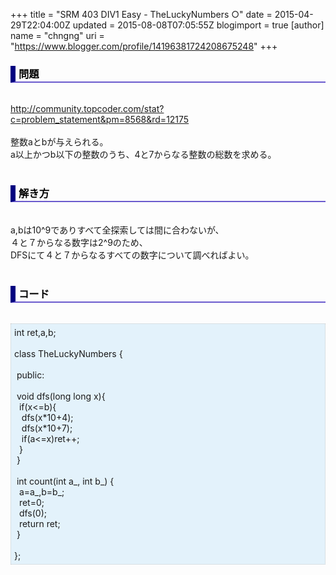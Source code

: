 +++
title = "SRM 403 DIV1 Easy - TheLuckyNumbers ○"
date = 2015-04-29T22:04:00Z
updated = 2015-08-08T07:05:55Z
blogimport = true 
[author]
	name = "chngng"
	uri = "https://www.blogger.com/profile/14196381724208675248"
+++

<div dir="ltr" style="text-align: left;" trbidi="on"><h3 style="border-bottom: 2px solid slateblue; border-left: 8px solid navy; color: black; padding: 0px 0px 1px 5px;">問題 </h3><br /><a href="http://community.topcoder.com/stat?c=problem_statement&amp;pm=8568&amp;rd=12175" target="_blank">http://community.topcoder.com/stat?c=problem_statement&amp;pm=8568&amp;rd=12175</a><br /><br />整数aとbが与えられる。<br />a以上かつb以下の整数のうち、4と7からなる整数の総数を求める。<br /><br /><h3 style="border-bottom: 2px solid slateblue; border-left: 8px solid navy; color: black; padding: 0px 0px 1px 5px;">解き方 </h3><br />a,bは10^9でありすべて全探索しては間に合わないが、<br />４と７からなる数字は2^9のため、<br />DFSにて４と７からなるすべての数字について調べればよい。<br /><br /><h3 style="border-bottom: 2px solid slateblue; border-left: 8px solid navy; color: black; padding: 0px 0px 1px 5px;">コード </h3><br /><div style="background-color: #e3f2fb; border: 1px dotted #CCCCCC; padding: 5px;">int ret,a,b;<br /><br />class TheLuckyNumbers {<br /><br /><span class="Apple-tab-span" style="white-space: pre;"> </span>public:<br /><br /><span class="Apple-tab-span" style="white-space: pre;"> </span>void dfs(long long x){<br /><span class="Apple-tab-span" style="white-space: pre;">  </span>if(x&lt;=b){<br /><span class="Apple-tab-span" style="white-space: pre;">   </span>dfs(x*10+4);<br /><span class="Apple-tab-span" style="white-space: pre;">   </span>dfs(x*10+7);<br /><span class="Apple-tab-span" style="white-space: pre;">   </span>if(a&lt;=x)ret++;<br /><span class="Apple-tab-span" style="white-space: pre;">  </span>}<br /><span class="Apple-tab-span" style="white-space: pre;"> </span>}<br /><br /><span class="Apple-tab-span" style="white-space: pre;"> </span>int count(int a_, int b_) {<br /><span class="Apple-tab-span" style="white-space: pre;">  </span>a=a_,b=b_;<br /><span class="Apple-tab-span" style="white-space: pre;">  </span>ret=0;<br /><span class="Apple-tab-span" style="white-space: pre;">  </span>dfs(0);<br /><span class="Apple-tab-span" style="white-space: pre;">  </span>return ret;<br /><span class="Apple-tab-span" style="white-space: pre;"> </span>}<br /><br />};</div></div>
